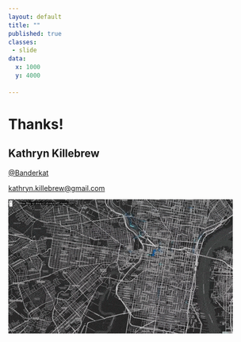 ```yaml
---
layout: default
title: ""
published: true
classes:
 - slide
data:
  x: 1000
  y: 4000

---
```


# Thanks! #

## Kathryn Killebrew ##

[@Banderkat](https://twitter.com/banderkat)

<kathryn.killebrew@gmail.com>

![Animation GIF](img/cyclephilly.gif "CyclePhilly time lapse")
